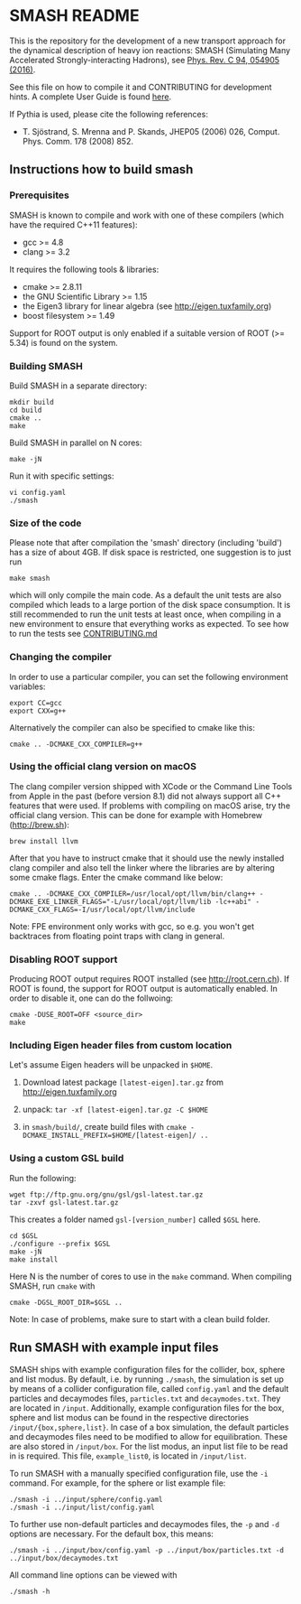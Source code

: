 # SMASH README

This is the repository for the development of a new transport
approach for the dynamical description of heavy ion reactions:
SMASH (Simulating Many Accelerated Strongly-interacting Hadrons), see [Phys. Rev. C 94, 054905 (2016)](https://arxiv.org/abs/1606.06642).

See this file on how to compile it and CONTRIBUTING for development hints. A complete User Guide is found [here](https://fias.uni-frankfurt.de/~smash/extra/user/).

If Pythia is used, please cite the following references:

* T. Sjöstrand, S. Mrenna and P. Skands, JHEP05 (2006) 026, Comput. Phys. Comm. 178 (2008) 852.

## Instructions how to build smash

### Prerequisites

SMASH is known to compile and work with one of these compilers (which have the
required C++11 features):
- gcc >= 4.8
- clang >= 3.2

It requires the following tools & libraries:
- cmake >= 2.8.11
- the GNU Scientific Library >= 1.15
- the Eigen3 library for linear algebra (see http://eigen.tuxfamily.org)
- boost filesystem >= 1.49

Support for ROOT output is only enabled if a suitable version of ROOT (>= 5.34) is found on the system.


### Building SMASH

Build SMASH in a separate directory:

    mkdir build
    cd build
    cmake ..
    make

Build SMASH in parallel on N cores:

    make -jN

Run it with specific settings:

    vi config.yaml
    ./smash


### Size of the code

Please note that after compilation the 'smash' directory (including 'build')
has a size of about 4GB. If disk space is restricted, one suggestion is to
just run

    make smash

which will only compile the main code. As a default the unit tests are also
compiled which leads to a large portion of the disk space consumption. It is
still recommended to run the unit tests at least once, when compiling in
a new environment to ensure that everything works as expected. To see how to run the tests see [CONTRIBUTING.md](CONTRIBUTING.md)


### Changing the compiler

In order to use a particular compiler, you can set the following environment
variables:

    export CC=gcc
    export CXX=g++

Alternatively the compiler can also be specified to cmake like this:

    cmake .. -DCMAKE_CXX_COMPILER=g++


### Using the official clang version on macOS

The clang compiler version shipped with XCode or the Command Line Tools from
Apple in the past (before version 8.1) did not always support all C++ features
that were used. If problems with compiling on macOS arise, try the official
clang version. This can be done for example with Homebrew (http://brew.sh):

    brew install llvm

After that you have to instruct cmake that it should use the newly installed
clang compiler and also tell the linker where the libraries are by altering some
cmake flags. Enter the cmake command like below:

    cmake .. -DCMAKE_CXX_COMPILER=/usr/local/opt/llvm/bin/clang++ -DCMAKE_EXE_LINKER_FLAGS="-L/usr/local/opt/llvm/lib -lc++abi" -DCMAKE_CXX_FLAGS=-I/usr/local/opt/llvm/include

Note: FPE environment only works with gcc, so e.g. you won't get backtraces from
floating point traps with clang in general.


### Disabling ROOT support

Producing ROOT output requires ROOT installed (see http://root.cern.ch).
If ROOT is found, the support for ROOT output is automatically enabled.
In order to disable it, one can do the follwoing:

    cmake -DUSE_ROOT=OFF <source_dir>
    make

### Including Eigen header files from custom location

Let's assume Eigen headers will be unpacked in `$HOME`.

1. Download latest package `[latest-eigen].tar.gz` from http://eigen.tuxfamily.org

2. unpack: `tar -xf [latest-eigen].tar.gz -C $HOME`

3. in `smash/build/`, create build files with `cmake -DCMAKE_INSTALL_PREFIX=$HOME/[latest-eigen]/ ..`


### Using a custom GSL build

Run the following:

    wget ftp://ftp.gnu.org/gnu/gsl/gsl-latest.tar.gz
    tar -zxvf gsl-latest.tar.gz

This creates a folder named `gsl-[version_number]` called `$GSL` here.

    cd $GSL
    ./configure --prefix $GSL
    make -jN
    make install

Here N is the number of cores to use in the `make` command. When compiling
SMASH, run `cmake` with

    cmake -DGSL_ROOT_DIR=$GSL ..

Note: In case of problems, make sure to start with a clean build folder.


## Run SMASH with example input files

SMASH ships with example configuration files for the collider, box,
sphere and list modus. By default, i.e. by running `./smash`, the simulation is
set up by means of a collider configuration file, called `config.yaml` and
the default particles and decaymodes files, `particles.txt` and
`decaymodes.txt`. They are located in `/input`.
Additionally, example configuration files for the box, sphere and list modus can
be found in the respective directories `/input/{box,sphere,list}`. In case
of a box simulation, the default particles and decaymodes files need to be
modified to allow for equilibration. These are also stored in
`/input/box`. For the list modus, an input list file to be read in is
required. This file, `example_list0`, is located in `/input/list`.

To run SMASH with a manually specified configuration file, use the `-i` command.
For example, for the sphere or list example file:

    ./smash -i ../input/sphere/config.yaml
    ./smash -i ../input/list/config.yaml


To further use non-default particles and decaymodes files, the `-p`
and `-d` options are necessary. For the default box, this means:

    ./smash -i ../input/box/config.yaml -p ../input/box/particles.txt -d ../input/box/decaymodes.txt

All command line options can be viewed with

    ./smash -h
